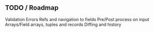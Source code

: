 ## TODO / Roadmap

Validation
Errors
Refs and navigation to fields
Pre/Post process on input
Arrays/Field arrays, tuples and records
Diffing and history
